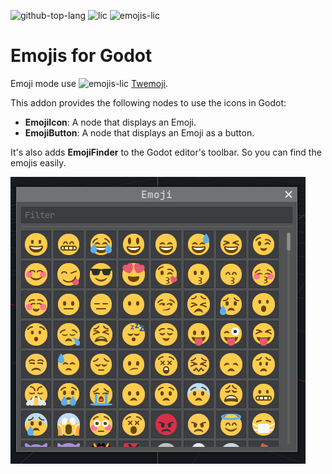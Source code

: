 ![github-top-lang][lang] ![lic] ![emojis-lic]
# Emojis for Godot

Emoji mode use ![emojis-lic] [Twemoji](https://twemoji.twitter.com/).

This addon provides the following nodes to use the icons in Godot:
- **EmojiIcon**: A node that displays an Emoji.
- **EmojiButton**: A node that displays an Emoji as a button.

It's also adds **EmojiFinder** to the Godot editor's toolbar.
So you can find the emojis easily.

![EmojiFinder Screen Shot](screenshot.png)

[lic]: https://img.shields.io/github/license/rakugoteam/Emojis-For-Godot?style=flat-square&label=📃%20License&
[lang]: https://img.shields.io/github/languages/top/rakugoteam/Emojis-For-Godot?style=flat-square
[emojis-lic]: https://img.shields.io/badge/license-CC0%201.0-orange.svg?style=flat-square&label=📃%20Emojis%20License&

